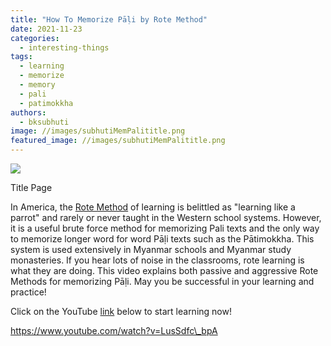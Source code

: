 ```yaml
---
title: "How To Memorize Pāḷi by Rote Method"
date: 2021-11-23
categories: 
  - interesting-things
tags: 
  - learning
  - memorize
  - memory
  - pali
  - patimokkha
authors: 
  - bksubhuti
image: //images/subhutiMemPalititle.png
featured_image: //images/subhutiMemPalititle.png
---
```


![](/images/subhutiMemPalititle-1024x576.png)

Title Page

In America, the [Rote Method](https://en.wikipedia.org/wiki/Rote_learning) of learning is belittled as "learning like a parrot" and rarely or never taught in the Western school systems. However, it is a useful brute force method for memorizing Pali texts and the only way to memorize longer word for word Pāḷi texts such as the Pātimokkha. This system is used extensively in Myanmar schools and Myanmar study monasteries. If you hear lots of noise in the classrooms, rote learning is what they are doing. This video explains both passive and aggressive Rote Methods for memorizing Pāḷi. May you be successful in your learning and practice!

Click on the YouTube [link](https://www.youtube.com/watch?v=LusSdfc_bpA) below to start learning now!

https://www.youtube.com/watch?v=LusSdfc\_bpA